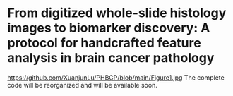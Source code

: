 # From digitized whole-slide histology images to biomarker discovery: A protocol for handcrafted feature analysis in brain cancer pathology
https://github.com/XuanjunLu/PHBCP/blob/main/Figure1.jpg
The complete code will be reorganized and will be available soon.
